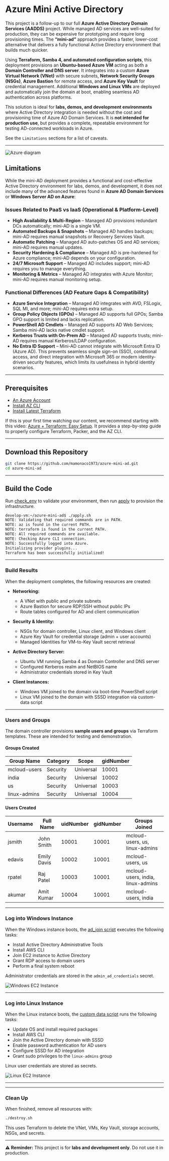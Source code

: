 # Azure Mini Active Directory

This project is a follow-up to our full **Azure Active Directory Domain Services (AADDS)** project. While managed AD services are well-suited for production, they can be expensive for prototyping and require long provisioning times. The **“mini-ad”** approach provides a faster, lower-cost alternative that delivers a fully functional Active Directory environment that builds much quicker.

Using **Terraform, Samba 4, and automated configuration scripts**, this deployment provisions an **Ubuntu-based Azure VM** acting as both a **Domain Controller and DNS server**. It integrates into a custom **Azure Virtual Network (VNet)** with secure subnets, **Network Security Groups (NSGs)**, **Azure Bastion** for remote access, and **Azure Key Vault** for credential management. Additional **Windows and Linux VMs** are deployed and automatically join the domain at boot, enabling seamless AD authentication across platforms.  

This solution is ideal for **labs, demos, and development environments** where Active Directory integration is needed without the cost and provisioning time of Azure AD Domain Services. It is **not intended for production use**, but provides a complete, repeatable environment for testing AD-connected workloads in Azure.  

See the `Limitations` sections for a list of caveats.

---

![Azure diagram](azure-mini-directory.png)


## Limitations  

While the mini-AD deployment provides a functional and cost-effective Active Directory environment for labs, demos, and development, it does not include many of the advanced features found in **Azure AD Domain Services** or **Windows Server AD on Azure**:  

### Issues Related to PaaS vs IaaS (Operational & Platform-Level)  
- **High Availability & Multi-Region** – Managed AD provisions redundant DCs automatically; mini-AD is a single VM.  
- **Automated Backups & Snapshots** – Managed AD handles backups; mini-AD requires manual snapshots or Recovery Services Vault.  
- **Automatic Patching** – Managed AD auto-patches OS and AD services; mini-AD requires manual updates.  
- **Security Hardening & Compliance** – Managed AD is pre-hardened for Azure compliance; mini-AD depends on your configuration.  
- **24/7 Microsoft Support** – Managed AD includes support; mini-AD requires you to manage everything.  
- **Monitoring & Metrics** – Managed AD integrates with Azure Monitor; mini-AD requires manual monitoring setup.  

### Functional Differences (AD Feature Gaps & Compatibility)  
- **Azure Service Integration** – Managed AD integrates with AVD, FSLogix, SQL MI, and more; mini-AD requires extra setup.  
- **Group Policy Objects (GPOs)** – Managed AD supports full GPOs; Samba GPO support is limited and lacks replication.  
- **PowerShell AD Cmdlets** – Managed AD supports AD Web Services; Samba mini-AD lacks native cmdlet support.  
- **Kerberos Trusts with On-Prem AD** – Managed AD supports trusts; mini-AD requires manual Kerberos/LDAP configuration.  
- **No Entra ID Support** – Mini-AD cannot integrate with Microsoft Entra ID (Azure AD). This prevents seamless single sign-on (SSO), conditional access, and direct integration with Microsoft 365 or modern identity-driven security features, which limits its usefulness in hybrid identity scenarios.  

---

## Prerequisites  

* [An Azure Account](https://portal.azure.com/)
* [Install AZ CLI](https://learn.microsoft.com/en-us/cli/azure/install-azure-cli) 
* [Install Latest Terraform](https://developer.hashicorp.com/terraform/install)

If this is your first time watching our content, we recommend starting with this video: [Azure + Terraform: Easy Setup](https://www.youtube.com/watch?v=wwi3kVgYNOk). It provides a step-by-step guide to properly configure Terraform, Packer, and the AZ CLI.

---

## Download this Repository  

```bash
git clone https://github.com/mamonaco1973/azure-mini-ad.git
cd azure-mini-ad
```  

---

## Build the Code  

Run [check_env](check_env.sh) to validate your environment, then run [apply](apply.sh) to provision the infrastructure.  

```bash
develop-vm:~/azure-mini-ad$ ./apply.sh
NOTE: Validating that required commands are in PATH.
NOTE: az is found in the current PATH.
NOTE: terraform is found in the current PATH.
NOTE: All required commands are available.
NOTE: Checking Azure CLI connection.
NOTE: Successfully logged into Azure.
Initializing provider plugins...
Terraform has been successfully initialized!
```  

---

### Build Results  

When the deployment completes, the following resources are created:  

- **Networking:**  
  - A VNet with public and private subnets  
  - Azure Bastion for secure RDP/SSH without public IPs  
  - Route tables configured for AD and client communication  

- **Security & Identity:**  
  - NSGs for domain controller, Linux client, and Windows client  
  - Azure Key Vault for credential storage (admin + user accounts)  
  - Managed Identities for VM-to-Key Vault secret retrieval  

- **Active Directory Server:**  
  - Ubuntu VM running Samba 4 as Domain Controller and DNS server  
  - Configured Kerberos realm and NetBIOS name  
  - Administrator credentials stored in Key Vault  

- **Client Instances:**  
  - Windows VM joined to the domain via boot-time PowerShell script  
  - Linux VM joined to the domain with SSSD integration via custom-data script  

---

### Users and Groups  

The domain controller provisions **sample users and groups** via Terraform templates. These are intended for testing and demonstration.  

#### Groups Created  

| Group Name    | Category  | Scope     | gidNumber |
|---------------|-----------|----------|-----------|
| mcloud-users  | Security  | Universal | 10001 |
| india         | Security  | Universal | 10002 |
| us            | Security  | Universal | 10003 |
| linux-admins  | Security  | Universal | 10004 |

#### Users Created  

| Username | Full Name   | uidNumber | gidNumber | Groups Joined                    |
|----------|-------------|-----------|-----------|----------------------------------|
| jsmith   | John Smith  | 10001     | 10001     | mcloud-users, us, linux-admins   |
| edavis   | Emily Davis | 10002     | 10001     | mcloud-users, us                 |
| rpatel   | Raj Patel   | 10003     | 10001     | mcloud-users, india, linux-admins|
| akumar   | Amit Kumar  | 10004     | 10001     | mcloud-users, india              |

---

### Log into Windows Instance  

When the Windows instance boots, the [ad_join script](02-servers/scripts/ad_join.ps1.template) executes the following tasks:  

- Install Active Directory Administrative Tools  
- Install AWS CLI  
- Join EC2 instance to Active Directory  
- Grant RDP access to domain users  
- Perform a final system reboot  

Administrator credentials are stored in the `admin_ad_credentials` secret.

![Windows EC2 Instance](windows.png)

---

### Log into Linux Instance  

When the Linux instance boots, the [custom data script](02-servers/scripts/custom_data.sh) runs the following tasks:  

- Update OS and install required packages  
- Install AWS CLI  
- Join the Active Directory domain with SSSD  
- Enable password authentication for AD users  
- Configure SSSD for AD integration  
- Grant sudo privileges to the `linux-admins` group  

Linux user credentials are stored as secrets.

![Linux EC2 Instance](linux.png)

---


---

### Clean Up  

When finished, remove all resources with:  

```bash
./destroy.sh
```  

This uses Terraform to delete the VNet, VMs, Key Vault, storage accounts, NSGs, and secrets.  

---

⚠️ **Reminder:** This project is for **labs and development only**. Do not use it in production.  
